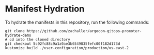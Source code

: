 # Manifest Hydration

To hydrate the manifests in this repository, run the following commands:

```shell
git clone https://github.com/zachaller/argocon-gitops-promoter-hydrate-demo
# cd into the cloned directory
git checkout 5c92fc88c9a1a9ae3b6549835fefc00f182d173d
kustomize build ./user-configuration/production/us-east-2
```
